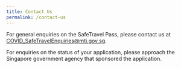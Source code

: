 ```yaml
---
title: Contact Us
permalink: /contact-us
---
```


For general enquiries on the SafeTravel Pass, please contact us at <COVID_SafeTravelEnquiries@mti.gov.sg>.

For enquiries on the status of your application, please approach the Singapore government agency that sponsored the application.
